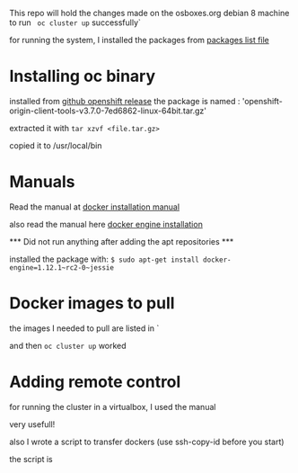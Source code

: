 This repo will hold the changes made on the osboxes.org debian 8 machine to run ` oc cluster up` successfully`

for running the system, I installed the packages from [packages list file](./installed-packages.txt)

# Installing oc binary
installed from [github openshift release](https://github.com/openshift/origin/releases/tag/v3.7.0)
the package is named : 'openshift-origin-client-tools-v3.7.0-7ed6862-linux-64bit.tar.gz' 

extracted it with `tar xzvf <file.tar.gz>`

copied it to /usr/local/bin

# Manuals
Read the manual at [docker installation manual](https://docs.docker.com/install/linux/docker-ce/debian/#set-up-the-repository)

also read the manual here [docker engine installation](https://www.hiroom2.com/2017/06/26/debian-9-install-docker-engine/)

*** Did not run anything after adding the apt repositories ***

installed the package with:
`$ sudo apt-get install docker-engine=1.12.1~rc2-0~jessie`

# Docker images to pull
the images I needed to pull are listed in [](./a)`

and then `oc cluster up` worked

# Adding remote control
for running the cluster in a virtualbox, I used the manual
[](https://code-maven.com/virtualbox-host-only-network-ssh-to-remote-machine)

very usefull!

also I wrote a script to transfer dockers (use ssh-copy-id before you start)

the script is [](./sc.sh)
